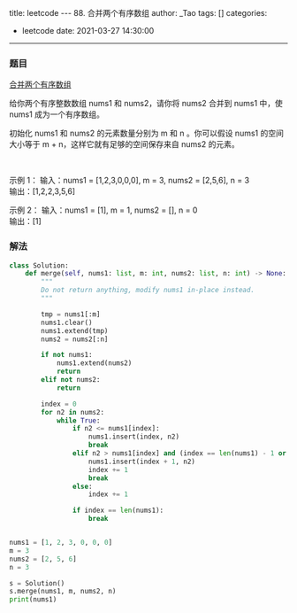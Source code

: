 title: leetcode --- 88. 合并两个有序数组
author: _Tao
tags: []
categories:
  - leetcode
date: 2021-03-27 14:30:00
---
### 题目

[合并两个有序数组](https://leetcode-cn.com/problems/merge-sorted-array)

给你两个有序整数数组 nums1 和 nums2，请你将 nums2 合并到 nums1 中，使 nums1 成为一个有序数组。

初始化 nums1 和 nums2 的元素数量分别为 m 和 n 。你可以假设 nums1 的空间大小等于 m + n，这样它就有足够的空间保存来自 nums2 的元素。

 

示例 1：
输入：nums1 = [1,2,3,0,0,0], m = 3, nums2 = [2,5,6], n = 3 <br/>
输出：[1,2,2,3,5,6]

示例 2：
输入：nums1 = [1], m = 1, nums2 = [], n = 0 <br/>
输出：[1]


### 解法

```python
class Solution:
    def merge(self, nums1: list, m: int, nums2: list, n: int) -> None:
        """
        Do not return anything, modify nums1 in-place instead.
        """

        tmp = nums1[:m]
        nums1.clear()
        nums1.extend(tmp)
        nums2 = nums2[:n]

        if not nums1:
            nums1.extend(nums2)
            return
        elif not nums2:
            return

        index = 0
        for n2 in nums2:
            while True:
                if n2 <= nums1[index]:
                    nums1.insert(index, n2)
                    break
                elif n2 > nums1[index] and (index == len(nums1) - 1 or n2 < nums1[index + 1]):
                    nums1.insert(index + 1, n2)
                    index += 1
                    break
                else:
                    index += 1

                if index == len(nums1):
                    break


nums1 = [1, 2, 3, 0, 0, 0]
m = 3
nums2 = [2, 5, 6]
n = 3

s = Solution()
s.merge(nums1, m, nums2, n)
print(nums1)

```
